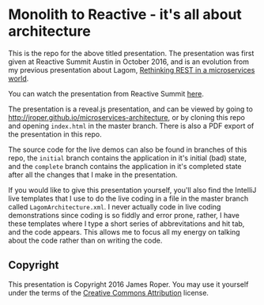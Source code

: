 # Monolith to Reactive - it's all about architecture

This is the repo for the above titled presentation. The presentation was first given at Reactive Summit Austin in October 2016, and is an evolution from my previous presentation about Lagom, [Rethinking REST in a microservices world](https://github.com/jroper/rethinking-rest).

You can watch the presentation from Reactive Summit [here](https://www.youtube.com/watch?v=ofxbypDz4h8).

The presentation is a reveal.js presentation, and can be viewed by going to http://jroper.github.io/microservices-architecture, or by cloning this repo and opening `index.html` in the master branch. There is also a PDF export of the presentation in this repo.

The source code for the live demos can also be found in branches of this repo, the `initial` branch contains the application in it's initial (bad) state, and the `complete` branch contains the application in it's completed state after all the changes that I make in the presentation.

If you would like to give this presentation yourself, you'll also find the IntelliJ live templates that I use to do the live coding in a file in the master branch called `LagomArchitecture.xml`. I never actually code in live coding demonstrations since coding is so fiddly and error prone, rather, I have these templates where I type a short series of abbrevitations and hit tab, and the code appears. This allows me to focus all my energy on talking about the code rather than on writing the code.

## Copyright

This presentation is Copyright 2016 James Roper. You may use it yourself under the terms of the [Creative Commons Attribution](https://creativecommons.org/licenses/by/3.0/au/deed.en) license.
